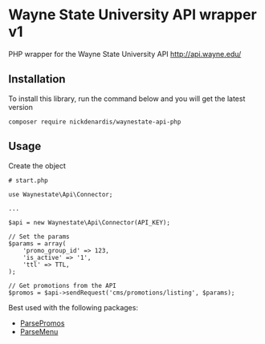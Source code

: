 Wayne State University API wrapper v1
==================

PHP wrapper for the Wayne State University API http://api.wayne.edu/

Installation
------------

To install this library, run the command below and you will get the latest version

    composer require nickdenardis/waynestate-api-php

Usage
------------

Create the object

    # start.php

    use Waynestate\Api\Connector;

    ...

    $api = new Waynestate\Api\Connector(API_KEY);

    // Set the params
    $params = array(
        'promo_group_id' => 123,
        'is_active' => '1',
        'ttl' => TTL,
    );

    // Get promotions from the API
    $promos = $api->sendRequest('cms/promotions/listing', $params);

 Best used with the following packages:

 * [ParsePromos](https://github.com/waynestate/parse-promos)
 * [ParseMenu](https://github.com/waynestate/parse-menu)
